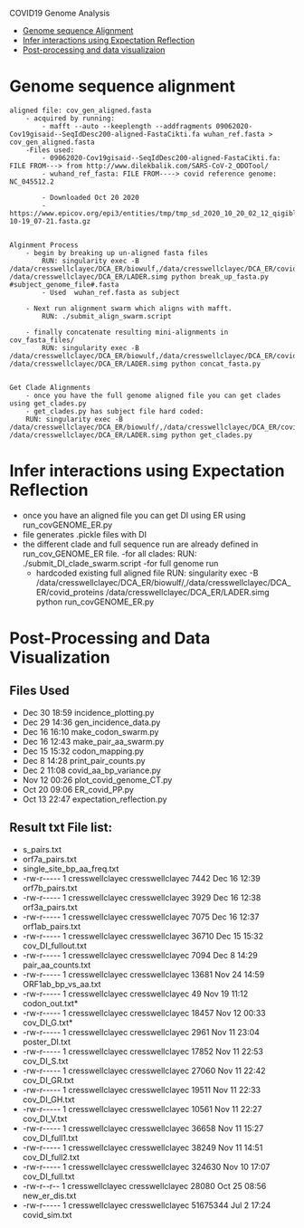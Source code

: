 COVID19 Genome Analysis

- [Genome sequence Alignment](#Align_sequence_alignment)
- [Infer interactions using Expectation Reflection](#Infer-interactions-using-Expectionation-Reflection)
- [Post-processing and data visualizaion](#Post-processing-and-data-visualization)

# Genome sequence alignment
	aligned file: cov_gen_aligned.fasta
		- acquired by running: 
			- mafft --auto --keeplength --addfragments 09062020-Cov19gisaid--SeqIdDesc200-aligned-FastaCikti.fa wuhan_ref.fasta > cov_gen_aligned.fasta
		-Files used:
			- 09062020-Cov19gisaid--SeqIdDesc200-aligned-FastaCikti.fa: FILE FROM---> from http://www.dilekbalik.com/SARS-CoV-2_ODOTool/
			- wuhand_ref_fasta: FILE FROM----> covid reference genome: NC_045512.2

			- Downloaded Oct 20 2020
			- https://www.epicov.org/epi3/entities/tmp/tmp_sd_2020_10_20_02_12_qigibl_4j510bafde3/sequences_2020-10-19_07-21.fasta.gz


	Alginment Process	
		- begin by breaking up un-aligned fasta files
			RUN: singularity exec -B /data/cresswellclayec/DCA_ER/biowulf,/data/cresswellclayec/DCA_ER/covid_proteins /data/cresswellclayec/DCA_ER/LADER.simg python break_up_fasta.py #subject_genome_file#.fasta
			- Used  wuhan_ref.fasta as subject 
			 
		- Next run alignment swarm which aligns with mafft.
			RUN: ./submit_align_swarm.script 

		- finally concatenate resulting mini-alignments in cov_fasta_files/
			RUN: singularity exec -B /data/cresswellclayec/DCA_ER/biowulf,/data/cresswellclayec/DCA_ER/covid_proteins /data/cresswellclayec/DCA_ER/LADER.simg python concat_fasta.py 


	Get Clade Alignments 
		- once you have the full genome aligned file you can get clades using get_clades.py
		- get_clades.py has subject file hard coded: 
		RUN: singularity exec -B /data/cresswellclayec/DCA_ER/biowulf/,/data/cresswellclayec/DCA_ER/covid_proteins /data/cresswellclayec/DCA_ER/LADER.simg python get_clades.py





# Infer interactions using Expectation Reflection

- once you have an aligned file you can get DI using ER using run_covGENOME_ER.py
- file generates .pickle files with DI
- the different clade and full sequence run are already defined in run_cov_GENOME_ER file.
	-for all clades:
	RUN: ./submit_DI_clade_swarm.script
	-for full genome run
	- hardcoded existing full aligned file
	RUN: singularity exec -B /data/cresswellclayec/DCA_ER/biowulf/,/data/cresswellclayec/DCA_ER/covid_proteins /data/cresswellclayec/DCA_ER/LADER.simg python run_covGENOME_ER.py 




# Post-Processing and Data Visualization
## Files Used
* Dec 30 18:59 incidence_plotting.py
* Dec 29 14:36 gen_incidence_data.py
* Dec 16 16:10 make_codon_swarm.py
* Dec 16 12:43 make_pair_aa_swarm.py
* Dec 15 15:32 codon_mapping.py
* Dec  8 14:28 print_pair_counts.py
* Dec  2 11:08 covid_aa_bp_variance.py
* Nov 12 00:26 plot_covid_genome_CT.py
* Oct 20 09:06 ER_covid_PP.py
* Oct 13 22:47 expectation_reflection.py

## Result txt File list:
* s_pairs.txt
* orf7a_pairs.txt
* single_site_bp_aa_freq.txt
* -rw-r----- 1 cresswellclayec cresswellclayec     7442 Dec 16 12:39 orf7b_pairs.txt
* -rw-r----- 1 cresswellclayec cresswellclayec     3929 Dec 16 12:38 orf3a_pairs.txt
* -rw-r----- 1 cresswellclayec cresswellclayec     7075 Dec 16 12:37 orf1ab_pairs.txt
* -rw-r----- 1 cresswellclayec cresswellclayec    36710 Dec 15 15:32 cov_DI_fullout.txt
* -rw-r----- 1 cresswellclayec cresswellclayec     7094 Dec  8 14:29 pair_aa_counts.txt
* -rw-r----- 1 cresswellclayec cresswellclayec    13681 Nov 24 14:59 ORF1ab_bp_vs_aa.txt
* -rw-r----- 1 cresswellclayec cresswellclayec       49 Nov 19 11:12 codon_out.txt* 
* -rw-r----- 1 cresswellclayec cresswellclayec    18457 Nov 12 00:33 cov_DI_G.txt* 
* -rw-r----- 1 cresswellclayec cresswellclayec     2961 Nov 11 23:04 poster_DI.txt
* -rw-r----- 1 cresswellclayec cresswellclayec    17852 Nov 11 22:53 cov_DI_S.txt
* -rw-r----- 1 cresswellclayec cresswellclayec    27060 Nov 11 22:42 cov_DI_GR.txt
* -rw-r----- 1 cresswellclayec cresswellclayec    19511 Nov 11 22:33 cov_DI_GH.txt
* -rw-r----- 1 cresswellclayec cresswellclayec    10561 Nov 11 22:27 cov_DI_V.txt
* -rw-r----- 1 cresswellclayec cresswellclayec    36658 Nov 11 15:27 cov_DI_full1.txt
* -rw-r----- 1 cresswellclayec cresswellclayec    38249 Nov 11 14:51 cov_DI_full2.txt
* -rw-r----- 1 cresswellclayec cresswellclayec   324630 Nov 10 17:07 cov_DI_full.txt
* -rw-r--r-- 1 cresswellclayec cresswellclayec    28080 Oct 25 08:56 new_er_dis.txt
* -rw-r----- 1 cresswellclayec cresswellclayec 51675344 Jul  2 17:24 covid_sim.txt

